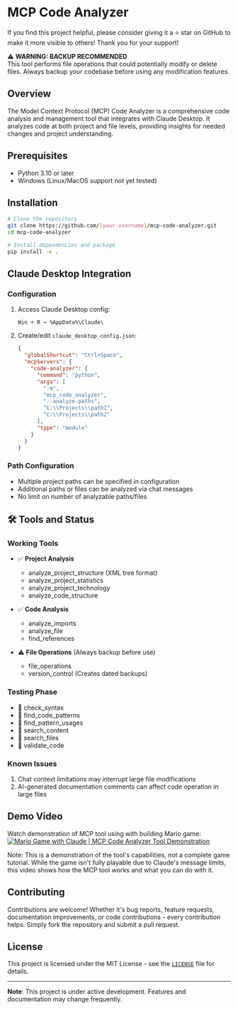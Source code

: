 # MCP Code Analyzer 

If you find this project helpful, please consider giving it a ⭐ star on GitHub to make it more visible to others! Thank you for your support!

⚠️ **WARNING: BACKUP RECOMMENDED**  
This tool performs file operations that could potentially modify or delete files. Always backup your codebase before using any modification features.

## Overview
The Model Context Protocol (MCP) Code Analyzer is a comprehensive code analysis and management tool that integrates with Claude Desktop. It analyzes code at both project and file levels, providing insights for needed changes and project understanding.

## Prerequisites
- Python 3.10 or later
- Windows (Linux/MacOS support not yet tested)

## Installation
```bash
# Clone the repository
git clone https://github.com/[your-username]/mcp-code-analyzer.git
cd mcp-code-analyzer

# Install dependencies and package
pip install -e .
```

## Claude Desktop Integration

### Configuration
1. Access Claude Desktop config:
   ```
   Win + R → %AppData%\Claude\
   ```
2. Create/edit `claude_desktop_config.json`:
   ```json
   {
     "globalShortcut": "Ctrl+Space",
     "mcpServers": {
       "code-analyzer": {
         "command": "python",
         "args": [
           "-m",
           "mcp_code_analyzer",
           "--analyze-paths",
           "C:\\Projects\\path1",
           "C:\\Projects\\path2"
         ],
         "type": "module"
       }
     }
   }
   ```

### Path Configuration
- Multiple project paths can be specified in configuration
- Additional paths or files can be analyzed via chat messages
- No limit on number of analyzable paths/files

## 🛠️ Tools and Status

### Working Tools
- ✅ **Project Analysis**
    - analyze_project_structure (XML tree format)
    - analyze_project_statistics
    - analyze_project_technology
    - analyze_code_structure

- ✅ **Code Analysis**
    - analyze_imports
    - analyze_file
    - find_references

- ⚠️ **File Operations** (Always backup before use)
    - file_operations
    - version_control (Creates dated backups)

### Testing Phase
- 🔄 check_syntax
- 🔄 find_code_patterns
- 🔄 find_pattern_usages
- 🔄 search_content
- 🔄 search_files
- 🔄 validate_code

### Known Issues
1. Chat context limitations may interrupt large file modifications
2. AI-generated documentation comments can affect code operation in large files

## Demo Video
Watch demonstration of MCP tool using with building Mario game:
[![Mario Game with Claude | MCP Code Analyzer Tool Demonstration](https://img.youtube.com/vi/MQtZCKNg13I/0.jpg)](https://youtu.be/MQtZCKNg13I)


Note: This is a demonstration of the tool's capabilities, not a complete game tutorial. While the game isn't fully playable due to Claude's message limits, this video shows how the MCP tool works and what you can do with it.

## Contributing
Contributions are welcome! Whether it's bug reports, feature requests, documentation improvements, or code contributions - every contribution helps. Simply fork the repository and submit a pull request.

## License
This project is licensed under the MIT License - see the [`LICENSE`](LICENSE) file for details.

---
**Note**: This project is under active development. Features and documentation may change frequently.